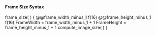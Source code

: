 #### Frame Size Syntax

<div class="syntax">
frame_size( ) {
    @@frame_width_minus_1                                               f(16)
    @@frame_height_minus_1                                              f(16)
    FrameWidth = frame_width_minus_1 + 1
    FrameHeight = frame_height_minus_1 + 1
    compute_image_size( )
}
</div>
